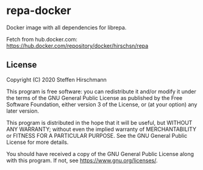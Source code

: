 # repa-docker
Docker image with all dependencies for librepa.

Fetch from hub.docker.com: https://hub.docker.com/repository/docker/hirschsn/repa

## License
Copyright (C) 2020 Steffen Hirschmann

This program is free software: you can redistribute it and/or modify
it under the terms of the GNU General Public License as published by
the Free Software Foundation, either version 3 of the License, or
(at your option) any later version.

This program is distributed in the hope that it will be useful,
but WITHOUT ANY WARRANTY; without even the implied warranty of
MERCHANTABILITY or FITNESS FOR A PARTICULAR PURPOSE.  See the
GNU General Public License for more details.

You should have received a copy of the GNU General Public License
along with this program.  If not, see <https://www.gnu.org/licenses/>.
